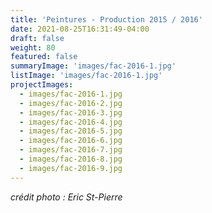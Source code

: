```yaml
---
title: 'Peintures - Production 2015 / 2016'
date: 2021-08-25T16:31:49-04:00
draft: false
weight: 80
featured: false
summaryImage: 'images/fac-2016-1.jpg'
listImage: 'images/fac-2016-1.jpg'
projectImages:
  - images/fac-2016-1.jpg
  - images/fac-2016-2.jpg
  - images/fac-2016-3.jpg
  - images/fac-2016-4.jpg
  - images/fac-2016-5.jpg
  - images/fac-2016-6.jpg
  - images/fac-2016-7.jpg
  - images/fac-2016-8.jpg
  - images/fac-2016-9.jpg
---
```


_crédit photo : Eric St-Pierre_
